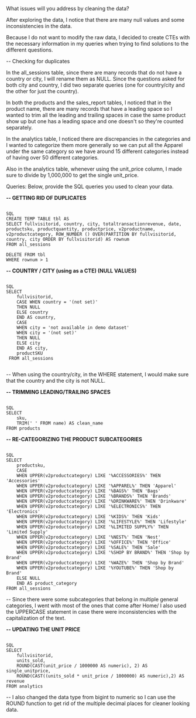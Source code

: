 What issues will you address by cleaning the data?

After exploring the data, I notice that there are many null values and some inconsistencies in the data.

Because I do not want to modify the raw data, I decided to create CTEs with the necessary information in my queries when trying to find solutions to the different questions.

-- Checking for duplicates

In the all_sessions table, since there are many records that do not have a country or city, I will rename them as NULL.
Since the questions asked for both city and country, I did two separate queries (one for country/city and the other for just the country).

In both the products and the sales_report tables, I noticed that in the product name, there are many records that have a leading space so I wanted to trim all the leading and trailing spaces in case the same product show up but one has a leading space and one doesn't so they're counted separately.

In the analytics table, I noticed there are discrepancies in the categories and I wanted to categorize them more generally so we can put all the Apparel under the same category so we have around 15 different categories instead of having over 50 different categories.

Also in the analytics table, whenever using the unit_price column, I made sure to divide by 1,000,000 to get the single unit_price.


Queries:
Below, provide the SQL queries you used to clean your data.

**-- GETTING RID OF DUPLICATES**

```

SQL
CREATE TEMP TABLE tbl AS
SELECT fullvisitorid, country, city, totaltransactionrevenue, date, productsku, productquantity, productprice, v2productname, v2productcategory, ROW_NUMBER () OVER(PARTITION BY fullvisitorid, country, city ORDER BY fullvisitorid) AS rownum
FROM all_sessions

DELETE FROM tbl
WHERE rownum > 1

```

**-- COUNTRY / CITY (using as a CTE) (NULL VALUES)**

```

SQL
SELECT
	fullvisitorid,
	CASE WHEN country = '(not set)' 
 	THEN NULL
	ELSE country
	END AS country, 
	CASE 
 	WHEN city = 'not available in demo dataset' 
 	WHEN city = '(not set)' 
	THEN NULL
	ELSE city
	END AS city, 
	productSKU
 FROM all_sessions
 
```

-- When using the country/city, in the WHERE statement, I would make sure that the country and the city is not NULL.

**-- TRIMMING LEADING/TRAILING SPACES**

```

SQL
SELECT
	sku,
	TRIM(' ' FROM name) AS clean_name
FROM products

```

**-- RE-CATEGORIZING THE PRODUCT SUBCATEGORIES**

```

SQL
SELECT 
	productsku, 
	CASE 
	WHEN UPPER(v2productcategory) LIKE '%ACCESSORIES%' THEN 'Accessories'
	WHEN UPPER(v2productcategory) LIKE '%APPAREL%' THEN 'Apparel'
	WHEN UPPER(v2productcategory) LIKE '%BAGS%' THEN 'Bags'
	WHEN UPPER(v2productcategory) LIKE '%BRANDS%' THEN 'Brands'
	WHEN UPPER(v2productcategory) LIKE '%DRINKWARE%' THEN 'Drinkware'
	WHEN UPPER(v2productcategory) LIKE '%ELECTRONICS%' THEN 'Electronics'
	WHEN UPPER(v2productcategory) LIKE '%KIDS%' THEN 'Kids'
	WHEN UPPER(v2productcategory) LIKE '%LIFESTYLE%' THEN 'Lifestyle'
	WHEN UPPER(v2productcategory) LIKE '%LIMITED SUPPLY%' THEN 'Limited Supply'
	WHEN UPPER(v2productcategory) LIKE '%NEST%' THEN 'Nest'
	WHEN UPPER(v2productcategory) LIKE '%OFFICE%' THEN 'Office'
	WHEN UPPER(v2productcategory) LIKE '%SALE%' THEN 'Sale'
	WHEN UPPER(v2productcategory) LIKE '%SHOP BY BRAND%' THEN 'Shop by Brand'
	WHEN UPPER(v2productcategory) LIKE '%WAZE%' THEN 'Shop by Brand'
	WHEN UPPER(v2productcategory) LIKE '%YOUTUBE%' THEN 'Shop by Brand'
	ELSE NULL
	END AS product_category
FROM all_sessions

```

-- Since there were some subcategories that belong in multiple general categories, I went with most of the ones that come after Home/
I also used the UPPERCASE statement in case there were inconsistencies with the capitalization of the text.

**-- UPDATING THE UNIT PRICE**

```

SQL
SELECT 
	fullvisitorid, 
	units_sold, 
	ROUND(CAST(unit_price / 1000000 AS numeric), 2) AS single_unitprice, 
	ROUND(CAST((units_sold * unit_price / 1000000) AS numeric),2) AS revenue
FROM analytics

```

-- I also changed the data type from bigint to numeric so I can use the ROUND function to get rid of the multiple decimal places for cleaner looking data.
